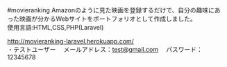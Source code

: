 #movieranking
Amazonのように見た映画を登録するだけで、自分の趣味にあった映画が分かるWebサイトをポートフォリオとして作成しました。  
使用言語:HTML,CSS,PHP(Laravel)  
  
  http://movieranking-laravel.herokuapp.com/      
・テストユーザー 
　メールアドレス：test@gmail.com
　パスワード：12345678
